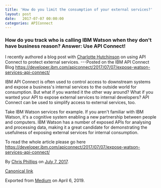 ```yaml
---
title: 'How do you limit the consumption of your external services?'
layout: post
date:   2017-07-07 00:00:00
categories: APIConnect
---
```

### How do you track who is calling IBM Watson when they don't have business reason? Answer: Use API Connect!

I recently authored a blog post with [Charlotte
Hutchinson](https://medium.com/u/bbd8359f304e) on using API Connect to protect external services.
---Posted on the IBM API Connect Blog
<https://developer.ibm.com/apiconnect/2017/07/07/expose-watson-services-api-connect/>

IBM API Connect is often used to control access to downstream systems
and expose a business's internal services to the outside world for
consumption. But what if you wanted it the other way around? What if you
wanted your API to expose external services to internal developers? API
Connect can be used to simplify access to external services, too.

Take IBM Watson services for example. If you aren't familiar with IBM
Watson, it's a cognitive system enabling a new partnership between
people and computers. IBM Watson has a number of exposed APIs for
analysing and processing data, making it a great candidate for
demonstrating the usefulness of exposing external services for internal
consumption.

To read the whole article please go here
<https://developer.ibm.com/apiconnect/2017/07/07/expose-watson-services-api-connect/>





By [Chris Phillips](https://medium.com/@cminion) on
[July 7, 2017](https://medium.com/p/b8b2ea6c507f).

[Canonical
link](https://medium.com/@cminion/how-do-you-limit-the-consumption-of-your-external-services-b8b2ea6c507f)

Exported from [Medium](https://medium.com) on April 6, 2019.
